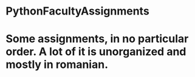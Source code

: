 # PythonFacultyAssignments
# Some assignments, in no particular order. A lot of it is unorganized and mostly in romanian. 